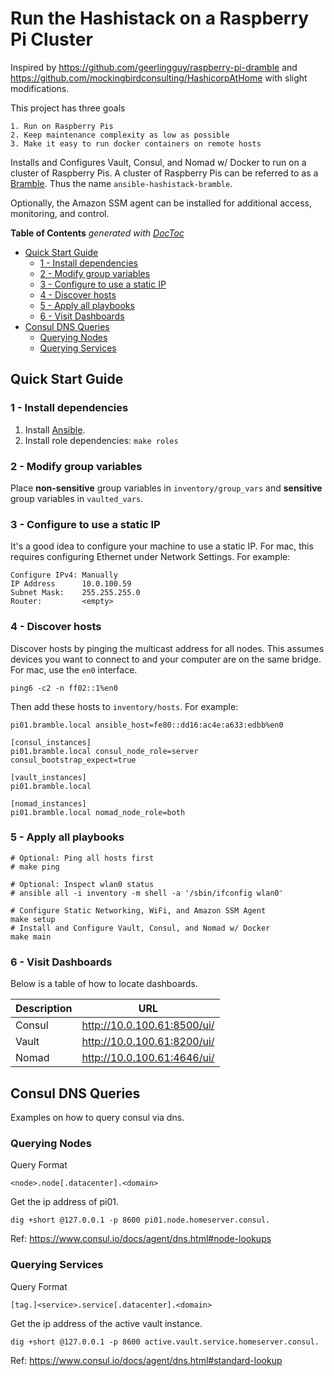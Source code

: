 # Run the Hashistack on a Raspberry Pi Cluster

Inspired by https://github.com/geerlingguy/raspberry-pi-dramble and
https://github.com/mockingbirdconsulting/HashicorpAtHome with slight
modifications.

This project has three goals

    1. Run on Raspberry Pis
    2. Keep maintenance complexity as low as possible
    3. Make it easy to run docker containers on remote hosts

Installs and Configures Vault, Consul, and Nomad w/ Docker to run on a cluster
of Raspberry Pis. A cluster of Raspberry Pis can be referred to as a
[Bramble](https://elinux.org/Bramble). Thus the name
`ansible-hashistack-bramble`.

Optionally, the Amazon SSM agent can be installed for additional access,
monitoring, and control.

<!-- START doctoc generated TOC please keep comment here to allow auto update -->
<!-- DON'T EDIT THIS SECTION, INSTEAD RE-RUN doctoc TO UPDATE -->
**Table of Contents**  *generated with [DocToc](https://github.com/thlorenz/doctoc)*

- [Quick Start Guide](#quick-start-guide)
  - [1 - Install dependencies](#1---install-dependencies)
  - [2 - Modify group variables](#2---modify-group-variables)
  - [3 - Configure to use a static IP](#3---configure-to-use-a-static-ip)
  - [4 - Discover hosts](#4---discover-hosts)
  - [5 - Apply all playbooks](#5---apply-all-playbooks)
  - [6 - Visit Dashboards](#6---visit-dashboards)
- [Consul DNS Queries](#consul-dns-queries)
  - [Querying Nodes](#querying-nodes)
  - [Querying Services](#querying-services)

<!-- END doctoc generated TOC please keep comment here to allow auto update -->

## Quick Start Guide

### 1 - Install dependencies

  1. Install [Ansible](http://docs.ansible.com/intro_installation.html).
  2. Install role dependencies: `make roles`

### 2 - Modify group variables

Place **non-sensitive** group variables in `inventory/group_vars` and
**sensitive** group variables in `vaulted_vars`.

### 3 - Configure to use a static IP

It's a good idea to configure your machine to use a static IP. For mac, this
requires configuring Ethernet under Network Settings. For example:

    Configure IPv4: Manually
    IP Address      10.0.100.59
    Subnet Mask:    255.255.255.0
    Router:         <empty>

### 4 - Discover hosts

Discover hosts by pinging the multicast address for all nodes. This assumes
devices you want to connect to and your computer are on the same bridge. For
mac, use the `en0` interface.

    ping6 -c2 -n ff02::1%en0

Then add these hosts to `inventory/hosts`. For example:

    pi01.bramble.local ansible_host=fe80::dd16:ac4e:a633:edbb%en0

    [consul_instances]
    pi01.bramble.local consul_node_role=server consul_bootstrap_expect=true

    [vault_instances]
    pi01.bramble.local

    [nomad_instances]
    pi01.bramble.local nomad_node_role=both

### 5 - Apply all playbooks

    # Optional: Ping all hosts first
    # make ping

    # Optional: Inspect wlan0 status
    # ansible all -i inventory -m shell -a '/sbin/ifconfig wlan0'

    # Configure Static Networking, WiFi, and Amazon SSM Agent
    make setup
    # Install and Configure Vault, Consul, and Nomad w/ Docker
    make main

### 6 - Visit Dashboards

Below is a table of how to locate dashboards.

| Description | URL                         |
|-------------|-----------------------------|
| Consul      | http://10.0.100.61:8500/ui/ |
| Vault       | http://10.0.100.61:8200/ui/ |
| Nomad       | http://10.0.100.61:4646/ui/ |

## Consul DNS Queries

Examples on how to query consul via dns.

### Querying Nodes

Query Format

    <node>.node[.datacenter].<domain>

Get the ip address of pi01.

    dig +short @127.0.0.1 -p 8600 pi01.node.homeserver.consul.

Ref: https://www.consul.io/docs/agent/dns.html#node-lookups

### Querying Services

Query Format

    [tag.]<service>.service[.datacenter].<domain>

Get the ip address of the active vault instance.

    dig +short @127.0.0.1 -p 8600 active.vault.service.homeserver.consul.

Ref: https://www.consul.io/docs/agent/dns.html#standard-lookup
